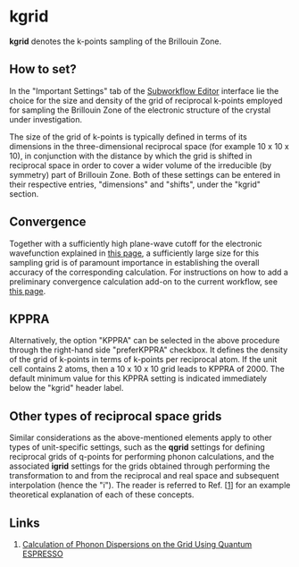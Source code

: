 # kgrid

**kgrid** denotes the k-points sampling of the Brillouin Zone. 

## How to set?

In the "Important Settings" tab of the [Subworkflow Editor](../../../workflow-designer/subworkflow-editor/important-settings.md) interface lie the choice for the size and density of the grid of reciprocal k-points employed for sampling the Brillouin Zone of the electronic structure of the crystal under investigation. 

The size of the grid of k-points is typically defined in terms of its dimensions in the three-dimensional reciprocal space (for example 10 x 10 x 10), in conjunction with the distance by which the grid is shifted in reciprocal space in order to cover a wider volume of the irreducible (by symmetry) part of Brillouin Zone. Both of these settings can be entered in their respective entries, "dimensions" and "shifts", under the "kgrid" section.

## Convergence

Together with a sufficiently high plane-wave cutoff for the electronic wavefunction explained in [this page](../../../methods/pseudopotential/parameters.md), a sufficiently large size for this sampling grid is of paramount importance in establishing the overall accuracy of the corresponding calculation. For instructions on how to add a preliminary convergence calculation add-on to the current workflow, see [this page](../../../workflow-designer/subworkflow-editor/actions-menu.md). 

## KPPRA
 
 Alternatively, the option "KPPRA" can be selected in the above procedure through the right-hand side "preferKPPRA" checkbox. It defines the density of the grid of k-points in terms of k-points per reciprocal atom. If the unit cell contains 2 atoms, then a 10 x 10 x 10 grid leads to KPPRA of 2000. The default minimum value for this KPPRA setting is indicated immediately below the "kgrid" header label.

## Other types of reciprocal space grids

 Similar considerations as the above-mentioned elements apply to other types of unit-specific settings, such as the **qgrid** settings for defining reciprocal grids of q-points for performing phonon calculations, and the associated **igrid** settings for the grids obtained through performing the transformation to and from the reciprocal and real space and subsequent interpolation (hence the "i"). The reader is referred to Ref. [[1](#links)] for an example theoretical explanation of each of these concepts. 
 
## Links

1. [Calculation of Phonon Dispersions on the Grid Using Quantum ESPRESSO](http://users.ictp.it/~pub_off/lectures/lns024/10-giannozzi/10-giannozzi.pdf)
